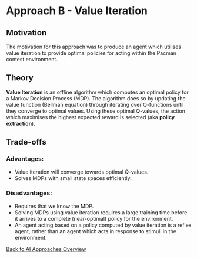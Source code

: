 # Approach B - Value Iteration

## Motivation

The motivation for this approach was to produce an agent which utilises value iteration to provide optimal policies for acting within the Pacman contest environment.

## Theory

**Value Iteration** is an offline algorithm which computes an optimal policy for a Markov Decision Process (MDP). The algorithm does so by updating the value function (Bellman equation) through iterating over Q-functions until they converge to optimal values. Using these optimal Q-values, the action which maximises the highest expected reward is selected (aka **policy extraction**).

## Trade-offs

### Advantages:

- Value iteration will converge towards optimal Q-values.
- Solves MDPs with small state spaces efficiently.

### Disadvantages:

- Requires that we know the MDP.
- Solving MDPs using value iteration requires a large training time before it arrives to a complete (near-optimal) policy for the environment.
- An agent acting based on a policy computed by value iteration is a reflex agent, rather than an agent which acts in response to stimuli in the environment.

[Back to AI Approaches Overview](AI-Approaches-Overview)